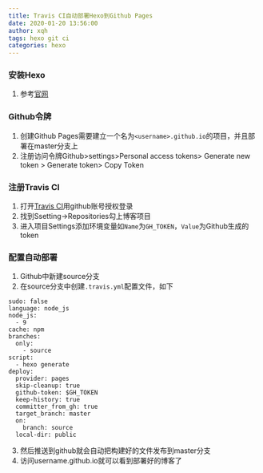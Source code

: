 ```yaml
---
title: Travis CI自动部署Hexo到Github Pages
date: 2020-01-20 13:56:00
author: xqh
tags: hexo git ci
categories: hexo
---
```


### 安装Hexo

1. 参考[官网](https://hexo.io/zh-cn/docs/index.html)

### Github令牌

1. 创建Github Pages需要建立一个名为`<username>.github.io`的项目，并且部署在master分支上
2. 注册访问令牌Github>settings>Personal access tokens> Generate new token > Generate token> Copy Token

### 注册Travis CI

1. 打开[Travis CI](https://www.travis-ci.org/)用github账号授权登录
2. 找到Ssetting->Repositories勾上博客项目
3. 进入项目Settings添加环境变量如`Name`为`GH_TOKEN`，`Value`为Github生成的token

### 配置自动部署
1. Github中新建source分支
2. 在source分支中创建`.travis.yml`配置文件，如下
```
sudo: false
language: node_js
node_js:
  - 9
cache: npm
branches:
  only:
    - source
script:
  - hexo generate
deploy:
  provider: pages
  skip-cleanup: true
  github-token: $GH_TOKEN
  keep-history: true
  committer_from_gh: true
  target_branch: master
  on:
    branch: source
  local-dir: public
```
3. 然后推送到github就会自动把构建好的文件发布到master分支
4. 访问username.github.io就可以看到部署好的博客了
